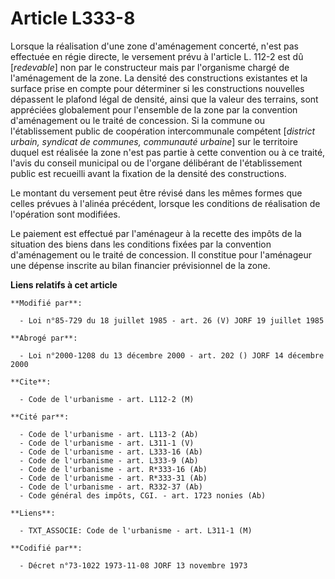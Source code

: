 # Article L333-8

Lorsque la réalisation d'une zone d'aménagement concerté, n'est pas effectuée en régie directe, le versement prévu à
l'article L. 112-2 est dû [*redevable*] non par le constructeur mais par l'organisme chargé de l'aménagement de la zone. La
densité des constructions existantes et la surface prise en compte pour déterminer si les constructions nouvelles dépassent
le plafond légal de densité, ainsi que la valeur des terrains, sont appréciées globalement pour l'ensemble de la zone par la
convention d'aménagement ou le traité de concession. Si la commune ou l'établissement public de coopération intercommunale
compétent [*district urbain, syndicat de communes, communauté urbaine*] sur le territoire duquel est réalisée la zone n'est
pas partie à cette convention ou à ce traité, l'avis du conseil municipal ou de l'organe délibérant de l'établissement public
est recueilli avant la fixation de la densité des constructions.

Le montant du versement peut être révisé dans les mêmes formes que celles prévues à l'alinéa précédent, lorsque les
conditions de réalisation de l'opération sont modifiées.

Le paiement est effectué par l'aménageur à la recette des impôts de la situation des biens dans les conditions fixées par la
convention d'aménagement ou le traité de concession. Il constitue pour l'aménageur une dépense inscrite au bilan financier
prévisionnel de la zone.

**Liens relatifs à cet article**

	**Modifié par**:

	  - Loi n°85-729 du 18 juillet 1985 - art. 26 (V) JORF 19 juillet 1985

	**Abrogé par**:

	  - Loi n°2000-1208 du 13 décembre 2000 - art. 202 () JORF 14 décembre 2000

	**Cite**:

	  - Code de l'urbanisme - art. L112-2 (M)

	**Cité par**:

	  - Code de l'urbanisme - art. L113-2 (Ab)
	  - Code de l'urbanisme - art. L311-1 (V)
	  - Code de l'urbanisme - art. L333-16 (Ab)
	  - Code de l'urbanisme - art. L333-9 (Ab)
	  - Code de l'urbanisme - art. R*333-16 (Ab)
	  - Code de l'urbanisme - art. R*333-31 (Ab)
	  - Code de l'urbanisme - art. R332-37 (Ab)
	  - Code général des impôts, CGI. - art. 1723 nonies (Ab)

	**Liens**:

	  - TXT_ASSOCIE: Code de l'urbanisme - art. L311-1 (M)

	**Codifié par**:

	  - Décret n°73-1022 1973-11-08 JORF 13 novembre 1973
